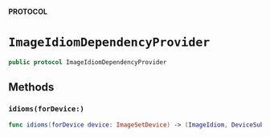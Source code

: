 **PROTOCOL**

# `ImageIdiomDependencyProvider`

```swift
public protocol ImageIdiomDependencyProvider
```

## Methods
### `idioms(forDevice:)`

```swift
func idioms(forDevice device: ImageSetDevice) -> (ImageIdiom, DeviceSubType?)
```
